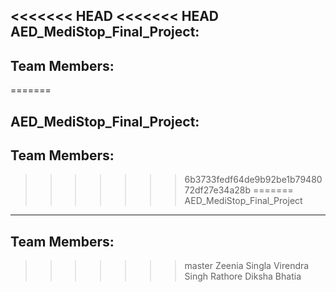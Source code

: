 <<<<<<< HEAD
<<<<<<< HEAD
AED_MediStop_Final_Project:
--------------------------
Team Members:
------------
=======

AED_MediStop_Final_Project:
---------------------------
Team Members:
-------------
>>>>>>> 6b3733fedf64de9b92be1b7948072df27e34a28b
=======
AED_MediStop_Final_Project
--------------------------
Team Members:
------------
>>>>>>> master
Zeenia Singla 
Virendra Singh Rathore
Diksha Bhatia
